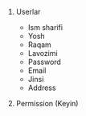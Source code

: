 <!-- MVP - Minimum viable product -->

1. Userlar

    - Ism sharifi
    - Yosh
    - Raqam
    - Lavozimi
    - Password
    - Email
    - Jinsi
    - Address

2. Permission (Keyin)
